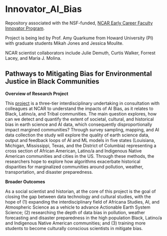 # Innovator_AI_Bias

Repository associated with the NSF-funded, [NCAR Early Career Faculty Innovator Program](https://edec.ucar.edu/university-partnerships/innovators).

Project is being led by Prof. Amy Quarkume from Howard University (PI) with graduate students Mikah Jones and Jessica Moulite.

NCAR scientist collaborators include Julie Demuth, Curtis Walker, Forrest Lacey, and Maria J. Molina.

## Pathways to Mitigating Bias for Environmental Justice in Black Communities

__Overview of Research Project__

This [project](https://edec.ucar.edu/university-partnerships/innovators/2021-2023-cohort)  is a three-tier interdisciplinary undertaking in consultation with colleagues at NCAR to understand the impacts of AI Bias, as it relates to Black, Latino/a, and Tribal communities. The main question explores, how can we detect and quantify the extent of societal, cultural, and historical bias in earth science and AI data, which consequently disproportionally impact margined communities? Through survey sampling, mapping, and AI data collection the study will explore the quality of earth science data, output and feedback loops of AI and ML models in five states (Louisiana, Michigan, Mississippi, Texas, and the District of Columbia) representing a cross section of African American, Latino/a and Indigenous Native American communities and cities in the US. Through these methods, the researchers hope to explore how algorithms exacerbate historical disparities for marginalized communities around pollution, weather, transportation, and disaster preparedness.

__Broader Outcomes__ 

As a social scientist and historian, at the core of this project is the goal of closing the gap between data technology and cultural studies, with the hope of (1) expanding the interdisciplinary field of Africana Studies, AI, and Atmospheric Science as a vehicle to advance Actionable Earth System Science; (2) researching the depth of data bias in pollution, weather forecasting and disaster preparedness in the high population Black, Latino/a and Indigenous Native American communities; and (3) training more students to become culturally conscious scientists in mitigate bias.

